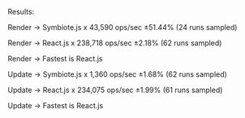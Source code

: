Results:

Render -> Symbiote.js x 43,590 ops/sec ±51.44% (24 runs sampled)

Render -> React.js x 238,718 ops/sec ±2.18% (62 runs sampled)

Render -> Fastest is React.js




Update -> Symbiote.js x 1,360 ops/sec ±1.68% (62 runs sampled)

Update -> React.js x 234,075 ops/sec ±1.99% (61 runs sampled)

Update -> Fastest is React.js